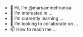 - 👋 Hi, I’m @maryammehrunisa
- 👀 I’m interested in ...
- 🌱 I’m currently learning ...
- 💞️ I’m looking to collaborate on ...
- 📫 How to reach me ...

<!---
maryammehrunisa/maryammehrunisa is a ✨ special ✨ repository because its `README.md` (this file) appears on your GitHub profile.
You can click the Preview link to take a look at your changes.
--->
